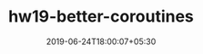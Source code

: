 ---
title: "hw19-better-coroutines"
date: 2019-06-24T18:00:07+05:30
type: "organisations"
org_name: "Unity Technologies"
repo_desc: "Better in every way"
repo_link: https://github.com/Unity-Technologies/hw19-better-coroutines
---